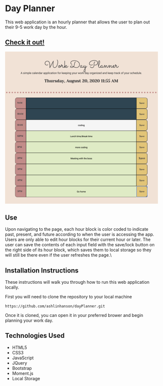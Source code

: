 # Day Planner
This web application is an hourly planner that allows the user to plan out their 9-5 work day by the hour.
## [Check it out!](https://ashlinhanson.github.io/work-day-planner/) 
![Notes example](assets/screenshotwithdata.png?raw=true)

## Use
Upon navigating to the page, each hour block is color coded to indicate past, present, and future according to when the user is accessing the app. Users are only able to edit hour blocks for their current hour or later. The user can save the contents of each input field with the save/lock button on the right side of its hour block, which saves them to local storage so they will still be there even if the user refreshes the page.\

## Installation Instructions
These instructions will walk you through how to run this web application locally.

First you will need to clone the repository to your local machine
````
https://github.com/ashlinhanson/dayPlanner.git
````
Once it is cloned, you can open it in your preferred brower and begin planning your work day.

## Technologies Used 
* HTML5 
* CSS3 
* JavaScript 
* JQuery 
* Bootstrap
* Moment.js
* Local Storage






